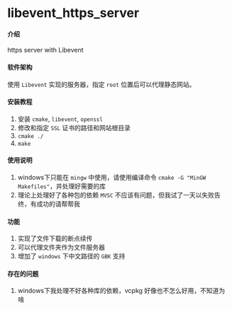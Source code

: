 # libevent_https_server

#### 介绍
https server with Libevent

#### 软件架构

使用 `Libevent` 实现的服务器，指定 `root` 位置后可以代理静态网站。


#### 安装教程

1.  安装 `cmake`, `libevent`, `openssl`
2.  修改和指定 `SSL` 证书的路径和网站根目录
3.  `cmake ./`
4.  `make`

#### 使用说明

1.  windows下只能在 `mingw` 中使用，请使用编译命令 `cmake -G "MinGW Makefiles"`，并处理好需要的库
2.  理论上处理好了各种包的依赖 `MVSC` 不应该有问题，但我试了一天以失败告终，有成功的请帮帮我

#### 功能

1.  实现了文件下载的断点续传
2.  可以代理文件夹作为文件服务器
3.  增加了 `windows` 下中文路径的 `GBK` 支持


#### 存在的问题

1. windows下我处理不好各种库的依赖，vcpkg 好像也不怎么好用，不知道为啥
